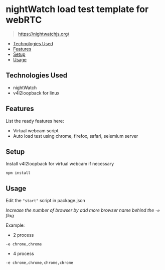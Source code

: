 # nightWatch load test template for webRTC 
> https://nightwatchjs.org/

- [Technologies Used](#technologies-used)
- [Features](#features)
- [Setup](#setup)
- [Usage](#usage)

<!-- ## General Information
- Provide general information about your project here.
- What problem does it (intend to) solve?
- What is the purpose of your project?
- Why did you undertake it? -->
<!-- You don't have to answer all the questions - just the ones relevant to your project. -->


## Technologies Used
- nightWatch
- v4l2loopback for linux


## Features
List the ready features here:
- Virtual webcam script
- Auto load test using chrome, firefox, safari, selemium server

<!-- ## Screenshots
![Example screenshot](./img/screenshot.png) -->
<!-- If you have screenshots you'd like to share, include them here. -->


## Setup
Install v4l2loopback for virtual webcam if necessary
```
npm install
```

## Usage
Edit the `"start"` script in package.json

*Increase the number of browser by add more browser name behind the `-e` flag*

Example:

- 2 process
```
-e chrome,chrome
```
- 4 process
```
-e chrome,chrome,chrome,chrome
```

<!-- ## Project Status
Project is: _in progress_ / _complete_ / _no longer being worked on_. If you are no longer working on it, provide reasons why. -->

<!-- Optional -->
<!-- ## License -->
<!-- This project is open source and available under the [... License](). -->

<!-- You don't have to include all sections - just the one's relevant to your project -->
